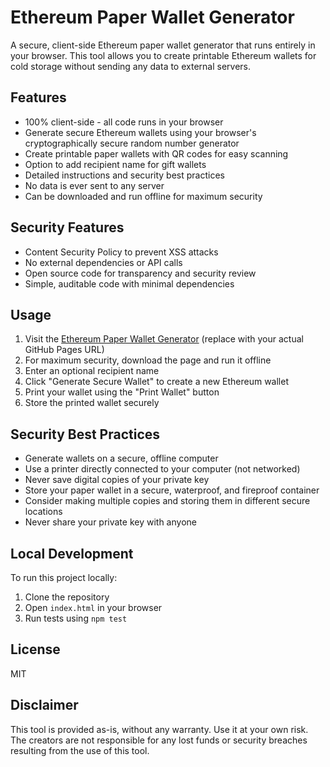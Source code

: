# Ethereum Paper Wallet Generator

A secure, client-side Ethereum paper wallet generator that runs entirely in your browser. This tool allows you to create printable Ethereum wallets for cold storage without sending any data to external servers.

## Features

- 100% client-side - all code runs in your browser
- Generate secure Ethereum wallets using your browser's cryptographically secure random number generator
- Create printable paper wallets with QR codes for easy scanning
- Option to add recipient name for gift wallets
- Detailed instructions and security best practices
- No data is ever sent to any server
- Can be downloaded and run offline for maximum security

## Security Features

- Content Security Policy to prevent XSS attacks
- No external dependencies or API calls
- Open source code for transparency and security review
- Simple, auditable code with minimal dependencies

## Usage

1. Visit the [Ethereum Paper Wallet Generator](https://yourusername.github.io/ethereum-paper-wallet/) (replace with your actual GitHub Pages URL)
2. For maximum security, download the page and run it offline
3. Enter an optional recipient name
4. Click "Generate Secure Wallet" to create a new Ethereum wallet
5. Print your wallet using the "Print Wallet" button
6. Store the printed wallet securely

## Security Best Practices

- Generate wallets on a secure, offline computer
- Use a printer directly connected to your computer (not networked)
- Never save digital copies of your private key
- Store your paper wallet in a secure, waterproof, and fireproof container
- Consider making multiple copies and storing them in different secure locations
- Never share your private key with anyone

## Local Development

To run this project locally:

1. Clone the repository
2. Open `index.html` in your browser
3. Run tests using `npm test`

## License

MIT

## Disclaimer

This tool is provided as-is, without any warranty. Use it at your own risk. The creators are not responsible for any lost funds or security breaches resulting from the use of this tool. 